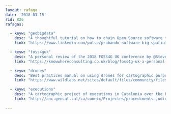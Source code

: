 ```yaml
---
layout: rafaga
date: '2018-03-15'
rid: 826
rafagas:

  - keyw: "geobigdata"
    desc: "A thoughtful tutorial on how to chain Open Source software to analyze big data with a geospatial component"
    link: "https://www.linkedin.com/pulse/probando-software-big-spatial-data-sin-morir-en-el-intento-huarte/"

  - keyw: "foss4guk"
    desc: "A personal review of the 2018 FOSS4G UK conference by @StevenFeldman"
    link: "https://knowwhereconsulting.co.uk/blog/foss4g-uk-a-personal-view/"

  - keyw: "drones"
    desc: "Best practices manual on using drones for cartographic purposes (PDF)"
    link: "https://www.wildlabs.net/sites/default/files/community/files/drones_for_gis_-_best_practice_1.2.pdf"

  - keyw: "executions"
    desc: "A cartographic project of executions in Catalonia over the Franco dictatorship"
    link: "http://anc.gencat.cat/ca/coneix/Projectes/procediments-judicials-militars/index.html"
    
---
```

